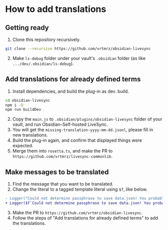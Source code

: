 # How to add translations

## Getting ready

1. Clone this repository recursively.
```sh
git clone --recursive https://github.com/vrtmrz/obsidian-livesync
```
2. Make `ls-debug` folder under your vault's `.obsidian` folder (as like `.../dev/.obsidian/ls-debug`).

## Add translations for already defined terms

1. Install dependencies, and build the plug-in as dev. build.
```sh
cd obsidian-livesync
npm i -D
npm run buildDev
```

2. Copy the `main.js` to `.obsidian/plugins/obsidian-livesync` folder of your vault, and run Obsidian-Self-hosted LiveSync.
3. You will get the `missing-translation-yyyy-mm-dd.jsonl`, please fill in new translations.
4. Build the plug-in again, and confirm that displayed things were expected.
5. Merge them into `rosetta.ts`, and make the PR to `https://github.com/vrtmrz/livesync-commonlib`.

## Make messages to be translated

1. Find the message that you want to be translated.
2. Change the literal to a tagged template literal using `$f`, like below.
```diff
- Logger("Could not determine passphrase to save data.json! You probably make the configuration sure again!", LOG_LEVEL_URGENT);
+ Logger($f`Could not determine passphrase to save data.json! You probably make the configuration sure again!`, LOG_LEVEL_URGENT);
```
3. Make the PR to `https://github.com/vrtmrz/obsidian-livesync`.
4. Follow the steps of "Add translations for already defined terms" to add the translations.